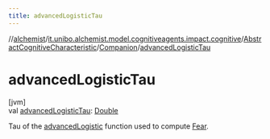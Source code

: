 ```yaml
---
title: advancedLogisticTau
---
```

//[alchemist](../../../../index.html)/[it.unibo.alchemist.model.cognitiveagents.impact.cognitive](../../index.html)/[AbstractCognitiveCharacteristic](../index.html)/[Companion](index.html)/[advancedLogisticTau](advanced-logistic-tau.html)



# advancedLogisticTau



[jvm]\
val [advancedLogisticTau](advanced-logistic-tau.html): [Double](https://kotlinlang.org/api/latest/jvm/stdlib/kotlin/-double/index.html)



Tau of the [advancedLogistic](../../../it.unibo.alchemist.model.cognitiveagents.impact.cognitive.utils/advanced-logistic.html) function used to compute [Fear](../../-fear/index.html).




